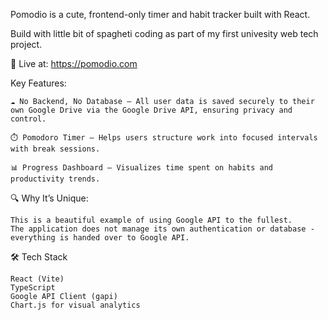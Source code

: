 Pomodio is a cute, frontend-only timer and habit tracker built with React.

Build with little bit of spagheti coding as part of my first univesity web tech project.

🔗 Live at: https://pomodio.com

Key Features:

    ☁️ No Backend, No Database – All user data is saved securely to their own Google Drive via the Google Drive API, ensuring privacy and control.

    ⏱️ Pomodoro Timer – Helps users structure work into focused intervals with break sessions.

    📊 Progress Dashboard – Visualizes time spent on habits and productivity trends.



🔍 Why It’s Unique:

    This is a beautiful example of using Google API to the fullest.
    The application does not manage its own authentication or database - everything is handed over to Google API.

🛠️ Tech Stack

    React (Vite)
    TypeScript
    Google API Client (gapi)
    Chart.js for visual analytics
